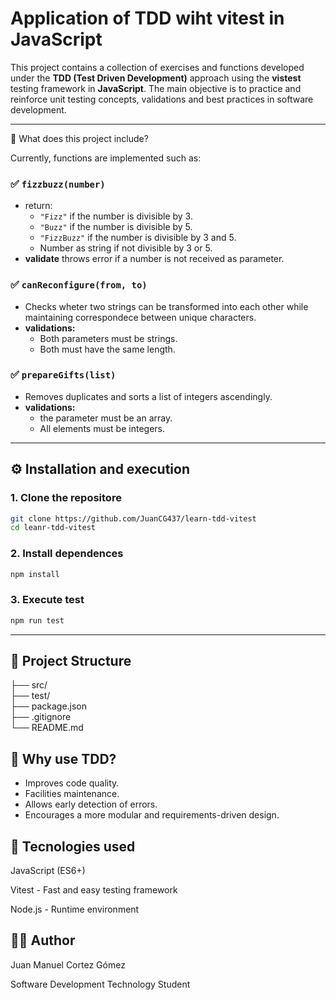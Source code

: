 # Application of TDD wiht vitest in JavaScript
This project contains a collection of exercises and functions developed under the **TDD (Test Driven Development)** approach using the **vistest** testing framework in **JavaScript**. The main objective is to practice and reinforce unit testing concepts, validations and best practices in software development.

---

🧪 What does this project include?

Currently, functions are implemented such as:

### ✅ `fizzbuzz(number)`
- return:
  - `"Fizz"` if the number is divisible by 3.
  - `"Buzz"` if the number is divisible by 5.
  - `"FizzBuzz"` if the number is divisible by 3 and 5.
  - Number as string if not divisible by 3 or 5.
- **validate** throws error if a number is not received as parameter.

### ✅ `canReconfigure(from, to)`
- Checks wheter two strings can be transformed into each other while maintaining correspondece between unique characters.
- **validations:**
  - Both parameters must be strings.
  - Both must have the same length.

### ✅ `prepareGifts(list)`
- Removes duplicates and sorts a list of integers ascendingly.
- **validations:**
  - the parameter must be an array.
  - All elements must be integers.
 
---

## ⚙️ Installation and execution

### 1. Clone the repositore

```bash
git clone https://github.com/JuanCG437/learn-tdd-vitest
cd leanr-tdd-vitest
```

### 2. Install dependences 

```bash
npm install
```

### 3. Execute test

```bash
npm run test
```

---

## 📁 Project Structure

├── src/                    
├── test/                   
├── package.json            
├── .gitignore              
└── README.md           

## 🧠 Why use TDD?

- Improves code quality.
- Facilities maintenance.
- Allows early detection of errors.
- Encourages a more modular and requirements-driven design.

## 🚀 Tecnologies used
JavaScript (ES6+)

Vitest - Fast and easy testing framework

Node.js - Runtime environment

## 👨‍💻 Author

Juan Manuel Cortez Gómez

Software Development Technology Student
